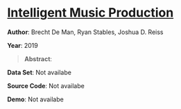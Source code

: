#  [Intelligent Music Production](https://www.crcpress.com/Intelligent-Music-Production/Man-Stables-Reiss/p/book/9781138055193)
**Author**: Brecht De Man, Ryan Stables, Joshua D. Reiss

**Year**: 2019
>**Abstract**: 

**Data Set**: Not availabe

**Source Code**: Not availabe

**Demo**: Not availabe

